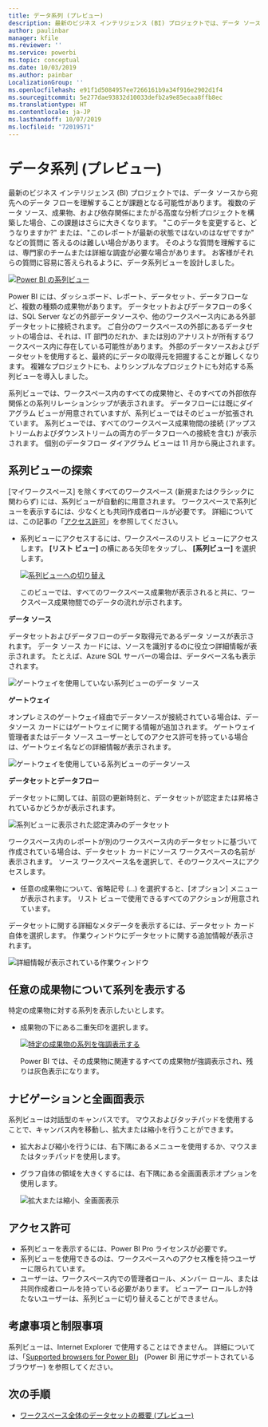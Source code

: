 ```yaml
---
title: データ系列 (プレビュー)
description: 最新のビジネス インテリジェンス (BI) プロジェクトでは、データ ソースから宛先へのデータ フローを理解することが、お客様の多くにとって重要な課題です。
author: paulinbar
manager: kfile
ms.reviewer: ''
ms.service: powerbi
ms.topic: conceptual
ms.date: 10/03/2019
ms.author: painbar
LocalizationGroup: ''
ms.openlocfilehash: e91f1d5084957ee7266161b9a34f916e2902d1f4
ms.sourcegitcommit: 5e277dae93832d10033defb2a9e85ecaa8ffb8ec
ms.translationtype: HT
ms.contentlocale: ja-JP
ms.lasthandoff: 10/07/2019
ms.locfileid: "72019571"
---
```

# <a name="data-lineage-preview"></a>データ系列 (プレビュー)
最新のビジネス インテリジェンス (BI) プロジェクトでは、データ ソースから宛先へのデータ フローを理解することが課題となる可能性があります。 複数のデータ ソース、成果物、および依存関係にまたがる高度な分析プロジェクトを構築した場合、この課題はさらに大きくなります。  "このデータを変更すると、どうなりますか?" または、"このレポートが最新の状態ではないのはなぜですか" などの質問に 答えるのは難しい場合があります。 そのような質問を理解するには、専門家のチームまたは詳細な調査が必要な場合があります。 お客様がそれらの質問に容易に答えられるように、データ系列ビューを設計しました。

[ ![Power BI の系列ビュー](media/service-data-lineage/power-bi-lineage-view-cropped.png) ](media/service-data-lineage/power-bi-lineage-view-full-size.png#lightbox)
 
Power BI には、ダッシュボード、レポート、データセット、データフローなど、複数の種類の成果物があります。 データセットおよびデータフローの多くは、SQL Server などの外部データソースや、他のワークスペース内にある外部データセットに接続されます。 ご自分のワークスペースの外部にあるデータセットの場合は、それは、IT 部門のだれか、または別のアナリストが所有するワークスペース内に存在している可能性があります。 外部のデータソースおよびデータセットを使用すると、最終的にデータの取得元を把握することが難しくなります。 複雑なプロジェクトにも、よりシンプルなプロジェクトにも対応する系列ビューを導入しました。 

系列ビューでは、ワークスペース内のすべての成果物と、そのすべての外部依存関係との系列リレーションシップが表示されます。 データフローには既にダイアグラム ビューが用意されていますが、系列ビューではそのビューが拡張されています。 系列ビューでは、すべてのワークスペース成果物間の接続 (アップストリームおよびダウンストリームの両方のデータフローへの接続を含む) が表示されます。 個別のデータフロー ダイアグラム ビューは 11 月から廃止されます。

## <a name="explore-lineage-view"></a>系列ビューの探索

[マイワークスペース] を除くすべてのワークスペース (新規またはクラシックに関わらず) には、系列ビューが自動的に用意されます。 ワークスペースで系列ビューを表示するには、少なくとも共同作成者ロールが必要です。 詳細については、この記事の「[アクセス許可](#permissions)」を参照してください。 

- 系列ビューにアクセスするには、ワークスペースのリスト ビューにアクセスします。 **[リスト ビュー]** の横にある矢印をタップし、 **[系列ビュー]** を選択します。

    [ ![系列ビューへの切り替え](media/service-data-lineage/power-bi-lineage-list-view-cropped.png) ](media/service-data-lineage/power-bi-lineage-list-view.png#lightbox)

    このビューでは、すべてのワークスペース成果物が表示されると共に、ワークスペース成果物間でのデータの流れが示されます。

**データ ソース**

データセットおよびデータフローのデータ取得元であるデータ ソースが表示されます。 データ ソース カードには、ソースを識別するのに役立つ詳細情報が表示されます。 たとえば、Azure SQL サーバーの場合は、データベース名も表示されます。

![ゲートウェイを使用していない系列ビューのデータ ソース](media/service-data-lineage/power-bi-lineage-data-source-no-gateway.png)
 
**ゲートウェイ**

オンプレミスのゲートウェイ経由でデータソースが接続されている場合は、データソース カードにはゲートウェイに関する情報が追加されます。 ゲートウェイ管理者またはデータ ソース ユーザーとしてのアクセス許可を持っている場合は、ゲートウェイ名などの詳細情報が表示されます。

![ゲートウェイを使用している系列ビューのデータソース](media/service-data-lineage/power-bi-lineage-data-source-with-gateway.png)

**データセットとデータフロー**
 
データセットに関しては、前回の更新時刻と、データセットが認定または昇格されているかどうかが表示されます。

![系列ビューに表示された認定済みのデータセット](media/service-data-lineage/power-bi-lineage-external-certified-dataset.png)
 
ワークスペース内のレポートが別のワークスペース内のデータセットに基づいて作成されている場合は、データセット カードにソース ワークスペースの名前が表示されます。 ソース ワークスペース名を選択して、そのワークスペースにアクセスします。
 
- 任意の成果物について、省略記号 (...) を選択すると、[オプション] メニューが表示されます。 リスト ビューで使用できるすべてのアクションが用意されています。
  
データセットに関する詳細なメタデータを表示するには、データセット カード自体を選択します。 作業ウィンドウにデータセットに関する追加情報が表示されます。

![詳細情報が表示されている作業ウィンドウ](media/service-data-lineage/power-bi-lineage-side-pane.png)
 
## <a name="show-lineage-for-any-artifact"></a>任意の成果物について系列を表示する 

特定の成果物に対する系列を表示したいとします。

- 成果物の下にある二重矢印を選択します。

    [ ![特定の成果物の系列を強調表示する](media/service-data-lineage/power-bi-lineage-highlight-cropped.png) ](media/service-data-lineage/power-bi-lineage-highlight-full-size.png#lightbox)

    Power BI では、その成果物に関連するすべての成果物が強調表示され、残りは灰色表示になります。 

## <a name="navigation-and-full-screen"></a>ナビゲーションと全画面表示 

系列ビューは対話型のキャンバスです。 マウスおよびタッチパッドを使用することで、キャンバス内を移動し、拡大または縮小を行うことができます。  

- 拡大および縮小を行うには、右下隅にあるメニューを使用するか、マウスまたはタッチパッドを使用します。 

- グラフ自体の領域を大きくするには、右下隅にある全画面表示オプションを使用します。 

    ![拡大または縮小、全画面表示](media/service-data-lineage/power-bi-lineage-zoom-full-screen.png)

## <a name="permissions"></a>アクセス許可

- 系列ビューを表示するには、Power BI Pro ライセンスが必要です。
- 系列ビューを使用できるのは、ワークスペースへのアクセス権を持つユーザーに限られています。
- ユーザーは、ワークスペース内での管理者ロール、メンバー ロール、または共同作成者ロールを持っている必要があります。 ビューアー ロールしか持たないユーザーは、系列ビューに切り替えることができません。

## <a name="considerations-and-limitations"></a>考慮事項と制限事項

系列ビューは、Internet Explorer で使用することはできません。 詳細については、「[Supported browsers for Power BI](power-bi-browsers.md)」 (Power BI 用にサポートされているブラウザー) を参照してください。

## <a name="next-steps"></a>次の手順

- [ワークスペース全体のデータセットの概要 (プレビュー)](service-datasets-across-workspaces.md)
